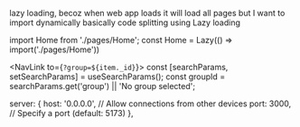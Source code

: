 lazy loading, becoz when web app loads it will load all pages but I want to import dynamically basically code splitting using Lazy loading

import Home from './pages/Home';
const Home = Lazy(() => import('./pages/Home'))


<NavLink to={`?group=${item._id}`}></NavLink>
const [searchParams, setSearchParams] = useSearchParams();
  const groupId = searchParams.get('group') || 'No group selected';


   server: {
    host: '0.0.0.0', // Allow connections from other devices
    port: 3000,      // Specify a port (default: 5173)
  },